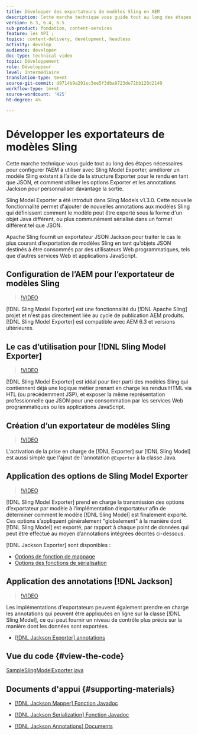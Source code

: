 ```yaml
---
title: Développer des exportateurs de modèles Sling en AEM
description: Cette marche technique vous guide tout au long des étapes nécessaires pour configurer l’AEM à utiliser avec Sling Model Exporter, améliorer un modèle Sling existant à l’aide de la structure Exporter pour le rendu en tant que JSON, et comment utiliser les options Exporter et les annotations Jackson pour personnaliser davantage la sortie.
version: 6.3, 6.4, 6.5
sub-product: fondation, content-services
feature: les API ;
topics: content-delivery, development, headless
activity: develop
audience: developer
doc-type: technical video
topic: Développement
role: Développeur
level: Intermédiaire
translation-type: tm+mt
source-git-commit: d9714b9a291ec3ee5f3dba9723de72bb120d2149
workflow-type: tm+mt
source-wordcount: '425'
ht-degree: 4%

---
```



# Développer les exportateurs de modèles Sling

Cette marche technique vous guide tout au long des étapes nécessaires pour configurer l’AEM à utiliser avec Sling Model Exporter, améliorer un modèle Sling existant à l’aide de la structure Exporter pour le rendu en tant que JSON, et comment utiliser les options Exporter et les annotations Jackson pour personnaliser davantage la sortie.

Sling Model Exporter a été introduit dans Sling Models v1.3.0. Cette nouvelle fonctionnalité permet d&#39;ajouter de nouvelles annotations aux modèles Sling qui définissent comment le modèle peut être exporté sous la forme d&#39;un objet Java différent, ou plus communément sérialisé dans un format différent tel que JSON.

Apache Sling fournit un exportateur JSON Jackson pour traiter le cas le plus courant d’exportation de modèles Sling en tant qu’objets JSON destinés à être consommés par des utilisateurs Web programmatiques, tels que d’autres services Web et applications JavaScript.

## Configuration de l’AEM pour l’exportateur de modèles Sling

>[!VIDEO](https://video.tv.adobe.com/v/16862/?quality=12&learn=on)

[!DNL Sling Model Exporter] est une fonctionnalité du  [!DNL Apache Sling] projet et n&#39;est pas directement liée au cycle de publication AEM produits. [!DNL Sling Model Exporter] est compatible avec AEM 6.3 et versions ultérieures.

## Le cas d’utilisation pour [!DNL Sling Model Exporter]

>[!VIDEO](https://video.tv.adobe.com/v/16863/?quality=12&learn=on)

[!DNL Sling Model Exporter] est idéal pour tirer parti des modèles Sling qui contiennent déjà une logique métier prenant en charge les rendus HTML via HTL (ou précédemment JSP), et exposer la même représentation professionnelle que JSON pour une consommation par les services Web programmatiques ou les applications JavaScript.

## Création d’un exportateur de modèles Sling

>[!VIDEO](https://video.tv.adobe.com/v/16864/?quality=12&learn=on)

L&#39;activation de la prise en charge de [!DNL Exporter] sur [!DNL Sling Model] est aussi simple que l&#39;ajout de l&#39;annotation `@Exporter` à la classe Java.

## Application des options de Sling Model Exporter

>[!VIDEO](https://video.tv.adobe.com/v/16865/?quality=12&learn=on)

[!DNL Sling Model Exporter] prend en charge la transmission des options d’exportateur par modèle à l’implémentation d’exportateur afin de déterminer comment le modèle  [!DNL Sling Model] est finalement exporté. Ces options s’appliquent généralement &quot;globalement&quot; à la manière dont [!DNL Sling Model] est exporté, par rapport à chaque point de données qui peut être effectué au moyen d’annotations intégrées décrites ci-dessous.

[!DNL Jackson Exporter] sont disponibles :

* [Options de fonction de mappage](https://static.javadoc.io/com.fasterxml.jackson.core/jackson-databind/2.8.5/com/fasterxml/jackson/databind/MapperFeature.html)
* [Options des fonctions de sérialisation](https://static.javadoc.io/com.fasterxml.jackson.core/jackson-databind/2.8.5/com/fasterxml/jackson/databind/SerializationFeature.html)

## Application des annotations [!DNL Jackson]

>[!VIDEO](https://video.tv.adobe.com/v/16866/?quality=12&learn=on)

Les implémentations d&#39;exportateurs peuvent également prendre en charge les annotations qui peuvent être appliquées en ligne sur la classe [!DNL Sling Model], ce qui peut fournir un niveau de contrôle plus précis sur la manière dont les données sont exportées.

* [[!DNL Jackson Exporter] annotations](https://github.com/FasterXML/jackson-annotations/wiki/Jackson-Annotations)

## Vue du code {#view-the-code}

[SampleSlingModelExporter.java](https://github.com/Adobe-Consulting-Services/acs-aem-samples/blob/master/core/src/main/java/com/adobe/acs/samples/models/SampleSlingModelExporter.java)

## Documents d&#39;appui {#supporting-materials}

* [[!DNL Jackson Mapper] Fonction Javadoc](https://static.javadoc.io/com.fasterxml.jackson.core/jackson-databind/2.8.5/com/fasterxml/jackson/databind/MapperFeature.html)
* [[!DNL Jackson Serialization] Fonction Javadoc](https://static.javadoc.io/com.fasterxml.jackson.core/jackson-databind/2.8.5/com/fasterxml/jackson/databind/SerializationFeature.html)

* [[!DNL Jackson Annotations] Documents](https://github.com/FasterXML/jackson-annotations/wiki/Jackson-Annotations)
